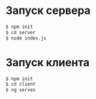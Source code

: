 # Запуск сервера

```sh
$ npm init
$ cd server 
$ node index.js
```

# Запуск клиента

```sh
$ npm init
$ cd client 
$ ng serves
```
